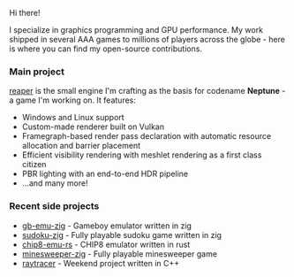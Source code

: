 Hi there!

I specialize in graphics programming and GPU performance. My work shipped in several AAA games to millions of players across the globe - here is where you can find my open-source contributions.

<!-- Find me on [LinkedIn](https://www.linkedin.com/in/thibault-schueller-771ab442/) for any job inquiry! -->

### Main project

[reaper](https://github.com/Ryp/reaper) is the small engine I'm crafting as the basis for codename **Neptune** - a game I'm working on. It features:
* Windows and Linux support
* Custom-made renderer built on Vulkan
* Framegraph-based render pass declaration with automatic resource allocation and barrier placement
* Efficient visibility rendering with meshlet rendering as a first class citizen
* PBR lighting with an end-to-end HDR pipeline
* ...and many more!

### Recent side projects
* [gb-emu-zig](https://github.com/Ryp/gb-emu-zig) - Gameboy emulator written in zig
* [sudoku-zig](https://github.com/Ryp/sudoku-zig) - Fully playable sudoku game written in zig
* [chip8-emu-rs](https://github.com/Ryp/chip8-emu-rs) - CHIP8 emulator written in rust
* [minesweeper-zig](https://github.com/Ryp/minesweeper-zig) - Fully playable minesweeper game
* [raytracer](https://github.com/Ryp/raytracer) - Weekend project written in C++
